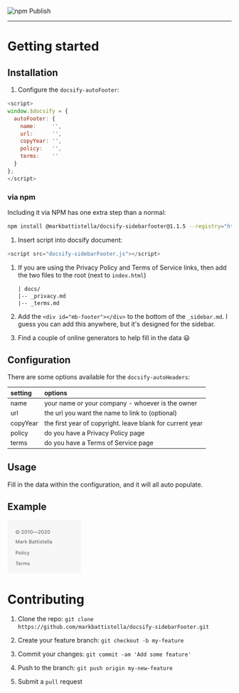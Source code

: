 ![npm Publish](https://github.com/markbattistella/docsify-sidebarfooter/workflows/npm%20Publish/badge.svg?event=registry_package)

---

# Getting started

## Installation
1. Configure the `docsify-autoFooter`:
```js
<script>
window.$docsify = {
  autoFooter: {
    name:     '',
    url:      '',
    copyYear: '',
    policy:   '',
    terms:    ''
  }
};
</script>
```

### via npm
Including it via NPM has one extra step than a normal:

```sh
npm install @markbattistella/docsify-sidebarfooter@1.1.5 --registry="https://npm.pkg.github.com/"
```


1. Insert script into docsify document:
```js
<script src="docsify-sidebarFooter.js"></script>
```


1. If you are using the Privacy Policy and Terms of Service links, then add the two files to the root (next to `index.html`)

	```
	| docs/
	|-- _privacy.md
	|-- _terms.md
	```


1. Add the `<div id="mb-footer"></div>` to the bottom of the `_sidebar.md`. I guess you can add this anywhere, but it's designed for the sidebar.


1. Find a couple of online generators to help fill in the data :smiley:



## Configuration
There are some options available for the `docsify-autoHeaders`:

| setting   | options |
| :-------- | :------ |
| name		| your name or your company - whoever is the owner
| url		| the url you want the name to link to (optional)
| copyYear	| the first year of copyright. leave blank for current year
| policy	| do you have a Privacy Policy page
| terms		| do you have a Terms of Service page


## Usage
Fill in the data within the configuration, and it will all auto populate.


## Example
![Example output](images/example.jpg)

# Contributing
1. Clone the repo:
`git clone https://github.com/markbattistella/docsify-sidebarFooter.git`

1. Create your feature branch:
`git checkout -b my-feature`

1. Commit your changes:
`git commit -am 'Add some feature'`

1. Push to the branch:
`git push origin my-new-feature`

1. Submit a `pull` request
